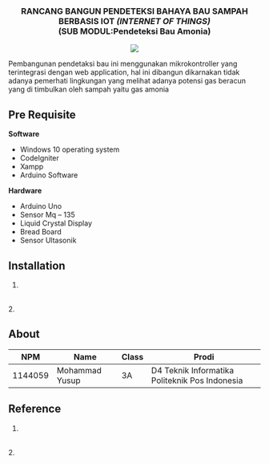 <h3 align="center">RANCANG BANGUN PENDETEKSI BAHAYA BAU SAMPAH BERBASIS IOT <i>(INTERNET OF THINGS)</i> <br> (SUB MODUL:Pendeteksi Bau Amonia)</h3>
<p align="center">
  <img src="img/logo.JPG">
</p>
Pembangunan pendetaksi bau ini menggunakan mikrokontroller yang terintegrasi dengan web application, hal ini dibangun dikarnakan tidak adanya pemerhati lingkungan yang melihat adanya potensi gas beracun yang di timbulkan oleh sampah yaitu gas amonia 

## Pre Requisite
**Software**
* Windows 10 operating system
* CodeIgniter
* Xampp 
* Arduino Software 

**Hardware**
* Arduino Uno
* Sensor Mq – 135
* Liquid Crystal Display
* Bread Board
* Sensor Ultasonik


## Installation
1.
<br>
2.

## About

NPM| Name| Class | Prodi
------------ | ------------- | ------------- | -------------
1144059| Mohammad Yusup | 3A| D4 Teknik Informatika Politeknik Pos Indonesia

## Reference
1.
<br>
2.